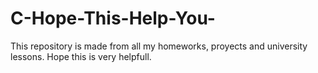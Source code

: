 # C-Hope-This-Help-You-
This repository is made from all my homeworks, proyects and university lessons. Hope this is very helpfull.
